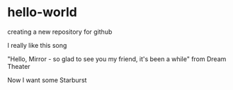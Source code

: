 # hello-world
creating a new repository for github

I really like this song

"Hello, Mirror - so glad to see you my friend, it's been a while"
from Dream Theater

Now I want some Starburst
